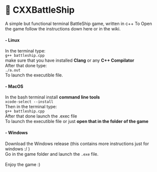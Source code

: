 # 🚢 CXXBattleShip

A simple but functional terminal BattleShip game, written in c++
To Open the game follow the instructions down here or in the wiki.

#### - Linux

In the terminal type: <br>
`g++ battleship.cpp` <br>
make sure that you have installed **Clang** or any **C++ Compilator**<br>
After that done type: <br>
`./a.out` <br>
To launch the executible file.

#### - MacOS
 
In the bash terminal install **command line tools** <br>
`xcode-select --install` <br>
Then in the terminal type:<br>
`g++ battleship.cpp` <br>
After that done launch the .exec file <br>
To launch the executible file or just **open that in the folder of the game**

#### - Windows

Download the Windows release (this contains more instructions just for windows :/ )<br>
Go in the game folder and launch the `.exe` file. <br>
<br>
Enjoy the game :)
